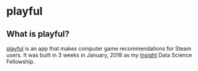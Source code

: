 # playful

## What is playful?
[playful](http://playful.live) is an app that makes computer game recommendations for Steam users. It was built in 3 weeks in January, 2018 as my [Insight](http://insightdatascience.com/) Data Science Fellowship.
